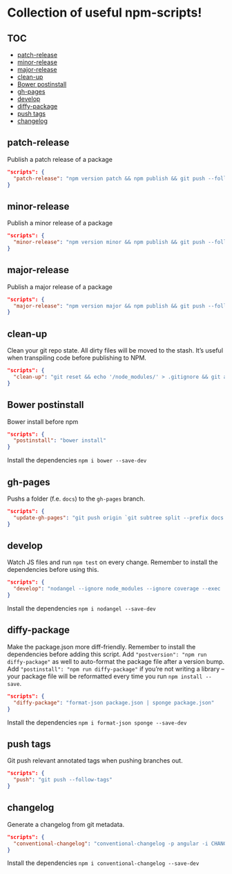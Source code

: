 # Collection of useful npm-scripts!

## TOC

<!-- @doxie.inject start toc -->
<!-- Don’t remove or change the comment above – that can break automatic updates. -->
* [patch-release](https://github.com/npm-scripts/scripts#patch-release)
* [minor-release](https://github.com/npm-scripts/scripts#minor-release)
* [major-release](https://github.com/npm-scripts/scripts#major-release)
* [clean-up](https://github.com/npm-scripts/scripts#clean-up)
* [Bower postinstall](https://github.com/npm-scripts/scripts#bower-postinstall)
* [gh-pages](https://github.com/npm-scripts/scripts#gh-pages)
* [develop](https://github.com/npm-scripts/scripts#develop)
* [diffy-package](https://github.com/npm-scripts/scripts#diffy-package)
* [push tags](https://github.com/npm-scripts/scripts#push-tags)
* [changelog](https://github.com/npm-scripts/scripts#changelog)

<!-- Don’t remove or change the comment below – that can break automatic updates. More info at <http://npm.im/doxie.inject>. -->
<!-- @doxie.inject end toc -->


<!-- @doxie.inject start -->
<!-- Don’t remove or change the comment above – that can break automatic updates. -->
## patch-release

Publish a patch release of a package

```json
"scripts": {
  "patch-release": "npm version patch && npm publish && git push --follow-tags"
}
```

## minor-release

Publish a minor release of a package

```json
"scripts": {
  "minor-release": "npm version minor && npm publish && git push --follow-tags"
}
```

## major-release

Publish a major release of a package

```json
"scripts": {
  "major-release": "npm version major && npm publish && git push --follow-tags"
}
```

## clean-up

Clean your git repo state. All dirty files will be moved to the stash. It’s useful when transpiling code before publishing to NPM.

```json
"scripts": {
  "clean-up": "git reset && echo '/node_modules/' > .gitignore && git add .gitignore && git stash save --include-untracked --keep-index '`npm run clean-up` trash can' && git clean --force -d && git reset --hard && echo '\nclean-up: All unstaged and ignored files within your git repo – except node_modules/* – have been moved to the stash. To restore them run `git stash pop --quiet; git checkout .gitignore`."
}
```

## Bower postinstall

Bower install before npm

```json
"scripts": {
  "postinstall": "bower install"
}
```


Install the dependencies `npm i bower --save-dev`

## gh-pages

Pushs a folder (f.e. `docs`) to the `gh-pages` branch.

```json
"scripts": {
  "update-gh-pages": "git push origin `git subtree split --prefix docs master`:gh-pages --force"
}
```

## develop

Watch JS files and run `npm test` on every change. Remember to install the dependencies before using this.

```json
"scripts": {
  "develop": "nodangel --ignore node_modules --ignore coverage --exec 'npm run --silent test'"
}
```


Install the dependencies `npm i nodangel --save-dev`

## diffy-package

Make the package.json more diff-friendly. Remember to install the dependencies before adding this script. Add `"postversion": "npm run diffy-package"` as well to auto-format the package file after a version bump. Add `"postinstall": "npm run diffy-package"` if you’re not writing a library – your package file will be reformatted every time you run `npm install --save`.

```json
"scripts": {
  "diffy-package": "format-json package.json | sponge package.json"
}
```


Install the dependencies `npm i format-json sponge --save-dev`

## push tags

Git push relevant annotated tags when pushing branches out.

```json
"scripts": {
  "push": "git push --follow-tags"
}
```

## changelog

Generate a changelog from git metadata.

```json
"scripts": {
  "conventional-changelog": "conventional-changelog -p angular -i CHANGELOG.md -w"
}
```


Install the dependencies `npm i conventional-changelog --save-dev`

<!-- Don’t remove or change the comment below – that can break automatic updates. More info at <http://npm.im/doxie.inject>. -->
<!-- @doxie.inject end -->
